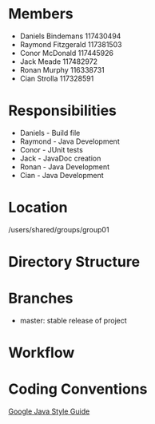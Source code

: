 # Members
* Daniels Bindemans     117430494
* Raymond Fitzgerald    117381503
* Conor McDonald        117445926
* Jack Meade            117482972
* Ronan Murphy          116338731
* Cian Strolla          117328591

# Responsibilities
* Daniels   - Build file
* Raymond   - Java Development
* Conor     - JUnit tests
* Jack      - JavaDoc creation
* Ronan     - Java Development
* Cian      - Java Development

# Location
/users/shared/groups/group01

# Directory Structure

# Branches
* master: stable release of project

# Workflow

# Coding Conventions
[Google Java Style Guide](https://google.github.io/styleguide/javaguide.html)
